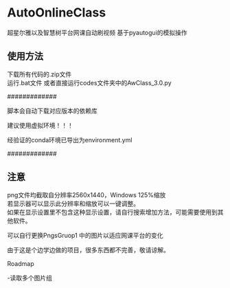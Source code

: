 # AutoOnlineClass

超星尔雅以及智慧树平台网课自动刷视频
基于pyautogui的模拟操作

## 使用方法

下载所有代码的.zip文件  
运行.bat文件 或者直接运行codes文件夹中的AwClass_3.0.py
  
  
  
#############

脚本会自动下载对应版本的依赖库

建议使用虚拟环境！！！

经验证的conda环境已导出为environment.yml

#############
  
  
  
## 注意

png文件均截取自分辨率2560x1440，Windows 125%缩放  
若显示器可以显示此分辨率和缩放可以一键调整。  
如果在显示设置里不包含这种显示设置，请自行搜索增加方法，可能需要使用到其他软件。  

可以自行更换PngsGruop1 中的图片以适应网课平台的变化

由于这是个边学边做的项目，很多东西都不完善，敬请谅解。  
  
Roadmap  

-读取多个图片组
